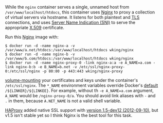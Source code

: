 While the `nginx` container serves a single, unnamed host from
`/var/www/localhost/htdocs`, this container uses [Nginx] to proxy a
collection of virtual servers via hostname.  It listens for both
plaintext and [TLS][] connections, and uses [Server Name Indication
(SNI)][SNI] to serve the appropriate [X.509][] certificate.

Run this [Nginx][] image with:

    $ docker run -d -name nginx-a -v /var/www/a.net/htdocs:/var/www/localhost/htdocs wking/nginx
    $ docker run -d -name nginx-b -v /var/www/b.com/htdocs:/var/www/localhost/htdocs wking/nginx
    $ docker run -d -name nginx-proxy-0 -link nginx-a:a -e A_NAME=a.com -link nginx-b:b -e B_NAME=b.net -v /etc/ssl/nginx-proxy-0:/etc/ssl/nginx -p 80:80 -p 443:443 wking/nginx-proxy

[volume-mounting][volume-mount] your certificates and keys under the
container's `/etc/ssl/nginx`.  The `*_NAME` environment variables
override Docker's [default][link-name] `/${LINKER}/${LINKEE}`.  For
example, without th `-e A_NAME=a.com` argument, `A_NAME` would be
`/nginx-proxy-0/a`.  You should avoid link aliases with `-` and `.` in
them, because `A.NET_NAME` is not a valid shell variable.

[HAProxy][] added native SSL support with [version 1.5-dev12
(2012-09-10)][HAProxy-v1.5], but v1.5 isn't stable yet so I think
Nginx is the best tool for this task.

[Nginx]: http://nginx.org/
[TLS]: http://en.wikipedia.org/wiki/Transport_layer_security
[SNI]: http://en.wikipedia.org/wiki/Server_Name_Indication
[X.509]: http://en.wikipedia.org/wiki/X.509
[volume-mount]: http://docs.docker.io/en/latest/use/working_with_volumes/
[link-name]: http://docs.docker.io/en/latest/use/working_with_links_names/
[HAProxy]: http://haproxy.1wt.eu/
[HAProxy-v1.5]: http://haproxy.1wt.eu/download/1.5/src/CHANGELOG

